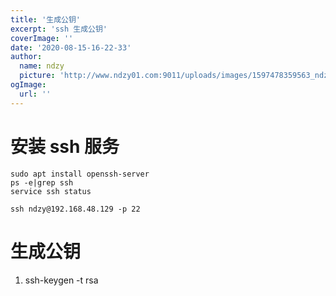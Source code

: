 ```yaml
---
title: '生成公钥'
excerpt: 'ssh 生成公钥'
coverImage: ''
date: '2020-08-15-16-22-33'
author:
  name: ndzy
  picture: 'http://www.ndzy01.com:9011/uploads/images/1597478359563_ndzy.png'
ogImage:
  url: ''
---
```


# 安装 ssh 服务
~~~
sudo apt install openssh-server
ps -e|grep ssh
service ssh status

ssh ndzy@192.168.48.129 -p 22
~~~


# 生成公钥

1. ssh-keygen -t rsa
